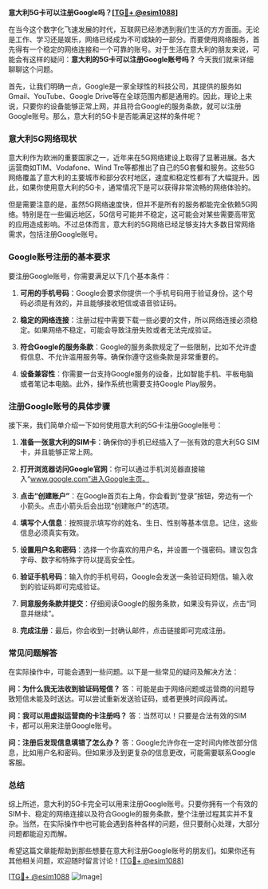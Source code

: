 **意大利5G卡可以注册Google吗？[[TG💪+ @esim1088](https://t.me/s/esim1088)]**

在当今这个数字化飞速发展的时代，互联网已经渗透到我们生活的方方面面。无论是工作、学习还是娱乐，网络已经成为不可或缺的一部分。而要使用网络服务，首先得有一个稳定的网络连接和一个可靠的账号。对于生活在意大利的朋友来说，可能会有这样的疑问：**意大利的5G卡可以注册Google账号吗？** 今天我们就来详细聊聊这个问题。

首先，让我们明确一点，Google是一家全球性的科技公司，其提供的服务如Gmail、YouTube、Google Drive等在全球范围内都是通用的。因此，理论上来说，只要你的设备能够正常上网，并且符合Google的服务条款，就可以注册Google账号。那么，意大利的5G卡是否能满足这样的条件呢？

### 意大利5G网络现状

意大利作为欧洲的重要国家之一，近年来在5G网络建设上取得了显著进展。各大运营商如TIM、Vodafone、Wind Tre等都推出了自己的5G套餐和服务。这些5G网络覆盖了意大利的主要城市和部分农村地区，速度和稳定性都有了大幅提升。因此，如果你使用意大利的5G卡，通常情况下是可以获得非常流畅的网络体验的。

但是需要注意的是，虽然5G网络速度快，但并不是所有的服务都能完全依赖5G网络。特别是在一些偏远地区，5G信号可能并不稳定，这可能会对某些需要高带宽的应用造成影响。不过总体而言，意大利的5G网络已经足够支持大多数日常网络需求，包括注册Google账号。

### Google账号注册的基本要求

要注册Google账号，你需要满足以下几个基本条件：

1. **可用的手机号码**：Google会要求你提供一个手机号码用于验证身份。这个号码必须是有效的，并且能够接收短信或语音验证码。
   
2. **稳定的网络连接**：注册过程中需要下载一些必要的文件，所以网络连接必须稳定。如果网络不稳定，可能会导致注册失败或者无法完成验证。

3. **符合Google的服务条款**：Google的服务条款规定了一些限制，比如不允许虚假信息、不允许滥用服务等。确保你遵守这些条款是非常重要的。

4. **设备兼容性**：你需要一台支持Google服务的设备，比如智能手机、平板电脑或者笔记本电脑。此外，操作系统也需要支持Google Play服务。

### 注册Google账号的具体步骤

接下来，我们简单介绍一下如何使用意大利的5G卡注册Google账号：

1. **准备一张意大利的SIM卡**：确保你的手机已经插入了一张有效的意大利5G SIM卡，并且能够正常上网。

2. **打开浏览器访问Google官网**：你可以通过手机浏览器直接输入“www.google.com”进入Google主页。

3. **点击“创建账户”**：在Google首页右上角，你会看到“登录”按钮，旁边有一个小箭头。点击小箭头后会出现“创建账户”的选项。

4. **填写个人信息**：按照提示填写你的姓名、生日、性别等基本信息。记住，这些信息必须真实有效。

5. **设置用户名和密码**：选择一个你喜欢的用户名，并设置一个强密码。建议包含字母、数字和特殊字符以提高安全性。

6. **验证手机号码**：输入你的手机号码，Google会发送一条验证码短信。输入收到的验证码即可完成验证。

7. **同意服务条款并提交**：仔细阅读Google的服务条款，如果没有异议，点击“同意并继续”。

8. **完成注册**：最后，你会收到一封确认邮件，点击链接即可完成注册。

### 常见问题解答

在实际操作中，可能会遇到一些问题。以下是一些常见的疑问及解决方法：

**问：为什么我无法收到验证码短信？**
答：可能是由于网络问题或运营商的问题导致短信未能及时送达。可以尝试重新发送验证码，或者更换时间段再试。

**问：我可以用虚拟运营商的卡注册吗？**
答：当然可以！只要是合法有效的SIM卡，都可以用来注册Google账号。

**问：注册后发现信息填错了怎么办？**
答：Google允许你在一定时间内修改部分信息，比如用户名和密码。但如果涉及到更复杂的信息更改，可能需要联系Google客服。

### 总结

综上所述，意大利的5G卡完全可以用来注册Google账号。只要你拥有一个有效的SIM卡、稳定的网络连接以及符合Google的服务条款，整个注册过程其实并不复杂。当然，在实际操作中也可能会遇到各种各样的问题，但只要耐心处理，大部分问题都能迎刃而解。

希望这篇文章能帮助到那些想要在意大利注册Google账号的朋友们。如果你还有其他相关问题，欢迎随时留言讨论！[[TG💪+ @esim1088](https://t.me/s/esim1088)]

[[TG💪+ @esim1088](https://t.me/s/esim1088) ![Image](https://i.postimg.cc/4NQfJmqS/Snipaste-2025-05-13-00-14-12.png)]